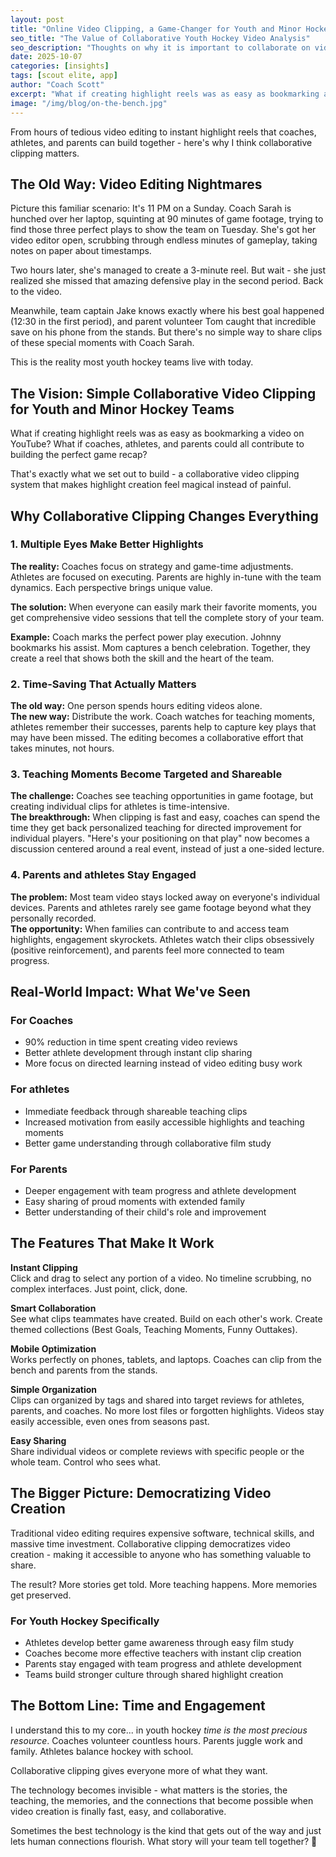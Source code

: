 ```yaml
---
layout: post
title: "Online Video Clipping, a Game-Changer for Youth and Minor Hockey"
seo_title: "The Value of Collaborative Youth Hockey Video Analysis"
seo_description: "Thoughts on why it is important to collaborate on video analysis, and how it can be made eaiser."
date: 2025-10-07
categories: [insights]
tags: [scout elite, app]
author: "Coach Scott"
excerpt: "What if creating highlight reels was as easy as bookmarking a video on YouTube?  Tell the complete story of your team."
image: "/img/blog/on-the-bench.jpg"
---
```


From hours of tedious video editing to instant highlight reels that coaches, athletes, and parents can build together - here's why I think collaborative clipping matters.

## The Old Way: Video Editing Nightmares

Picture this familiar scenario: It's 11 PM on a Sunday. Coach Sarah is hunched over her laptop, squinting at 90 minutes of game footage, trying to find those three perfect plays to show the team on Tuesday. She's got her video editor open, scrubbing through endless minutes of gameplay, taking notes on paper about timestamps.  

Two hours later, she's managed to create a 3-minute reel. But wait - she just realized she missed that amazing defensive play in the second period. Back to the video.  

Meanwhile, team captain Jake knows exactly where his best goal happened (12:30 in the first period), and parent volunteer Tom caught that incredible save on his phone from the stands. But there's no simple way to share clips of these special moments with Coach Sarah.  

This is the reality most youth hockey teams live with today.

## The Vision: Simple Collaborative Video Clipping for Youth and Minor Hockey Teams

What if creating highlight reels was as easy as bookmarking a video on YouTube? What if coaches, athletes, and parents could all contribute to building the perfect game recap?  

That's exactly what we set out to build - a collaborative video clipping system that makes highlight creation feel magical instead of painful.

## Why Collaborative Clipping Changes Everything

### 1. Multiple Eyes Make Better Highlights

**The reality:** Coaches focus on strategy and game-time adjustments. Athletes are focused on executing. Parents are highly in-tune with the team dynamics. Each perspective brings unique value.  

**The solution:** When everyone can easily mark their favorite moments, you get comprehensive video sessions that tell the complete story of your team.  

**Example:** Coach marks the perfect power play execution. Johnny bookmarks his assist. Mom captures a bench celebration. Together, they create a reel that shows both the skill and the heart of the team.

### 2. Time-Saving That Actually Matters

**The old way:** One person spends hours editing videos alone.  
**The new way:** Distribute the work. Coach watches for teaching moments, athletes remember their successes, parents help to capture key plays that may have been missed. The editing becomes a collaborative effort that takes minutes, not hours.  

### 3. Teaching Moments Become Targeted and Shareable

**The challenge:** Coaches see teaching opportunities in game footage, but creating individual clips for athletes is time-intensive.  
**The breakthrough:** When clipping is fast and easy, coaches can spend the time they get back personalized teaching for directed improvement for individual players. "Here's your positioning on that play" now becomes a discussion centered around a real event, instead of just a one-sided lecture.

### 4. Parents and athletes Stay Engaged

**The problem:** Most team video stays locked away on everyone's individual devices. Parents and athletes rarely see game footage beyond what they personally recorded.  
**The opportunity:** When families can contribute to and access team highlights, engagement skyrockets. Athletes watch their clips obsessively (positive reinforcement), and parents feel more connected to team progress.

## Real-World Impact: What We've Seen

### For Coaches
- 90% reduction in time spent creating video reviews
- Better athlete development through instant clip sharing  
- More focus on directed learning instead of video editing busy work  

### For athletes
- Immediate feedback through shareable teaching clips  
- Increased motivation from easily accessible highlights and teaching moments
- Better game understanding through collaborative film study  

### For Parents
- Deeper engagement with team progress and athlete development  
- Easy sharing of proud moments with extended family  
- Better understanding of their child's role and improvement  

## The Features That Make It Work

**Instant Clipping**  
Click and drag to select any portion of a video. No timeline scrubbing, no complex interfaces. Just point, click, done.  

**Smart Collaboration**  
See what clips teammates have created. Build on each other's work. Create themed collections (Best Goals, Teaching Moments, Funny Outtakes).  

**Mobile Optimization**  
Works perfectly on phones, tablets, and laptops. Coaches can clip from the bench and parents from the stands.  

**Simple Organization**  
Clips can organized by tags and shared into target reviews for athletes, parents, and coaches. No more lost files or forgotten highlights. Videos stay easily accessible, even ones from seasons past.

**Easy Sharing**  
Share individual videos or complete reviews with specific people or the whole team. Control who sees what.  

## The Bigger Picture: Democratizing Video Creation

Traditional video editing requires expensive software, technical skills, and massive time investment. Collaborative clipping democratizes video creation - making it accessible to anyone who has something valuable to share.  

The result? More stories get told. More teaching happens. More memories get preserved.

### For Youth Hockey Specifically
- Athletes develop better game awareness through easy film study  
- Coaches become more effective teachers with instant clip creation  
- Parents stay engaged with team progress and athlete development  
- Teams build stronger culture through shared highlight creation  

## The Bottom Line: Time and Engagement

I understand this to my core... in youth hockey *time is the most precious resource*. Coaches volunteer countless hours. Parents juggle work and family. Athletes balance hockey with school.  

Collaborative clipping gives everyone more of what they want.

The technology becomes invisible - what matters is the stories, the teaching, the memories, and the connections that become possible when video creation is finally fast, easy, and collaborative.  

Sometimes the best technology is the kind that gets out of the way and just lets human connections flourish. What story will your team tell together?
 🏒